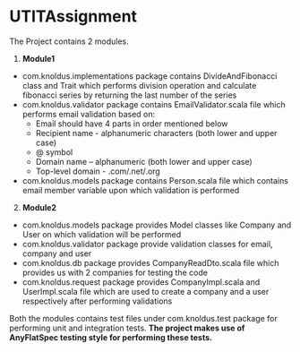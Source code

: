 # UTITAssignment

The Project contains 2 modules.  

1. **Module1**
  - com.knoldus.implementations package contains DivideAndFibonacci class and Trait which performs division operation and calculate fibonacci series by returning the last number of the series 
  - com.knoldus.validator package contains EmailValidator.scala file which performs email validation based on:
      - Email should have 4 parts in order mentioned below
      - Recipient name - alphanumeric characters (both lower and upper case)
      - @ symbol
      - Domain name – alphanumeric (both lower and upper case)
      - Top-level domain - .com/.net/.org
  - com.knoldus.models package contains Person.scala file which contains email member variable upon which validation is performed
  
2. **Module2**
  - com.knoldus.models package provides Model classes like Company and User on which validation will be performed
  - com.knoldus.validator package provide validation classes for email, company and user
  - com.knoldus.db package provides CompanyReadDto.scala file which provides us with 2 companies for testing the code
  - com.knoldus.request package provides CompanyImpl.scala and UserImpl.scala file which are used to create a company and a user respectively after performing validations
  


Both the modules contains test files under com.knoldus.test package for performing unit and integration tests. 
**The project makes use of AnyFlatSpec testing style for performing these tests.**



